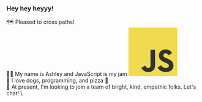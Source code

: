 ### Hey hey heyyy!

🗺 Pleased to cross paths!\
🧑‍💻 My name is Ashley and JavaScript is my jam ![JavaScript Logo](./src/javascript.png) \
🐶 I love dogs, programming, and pizza 🍕 \
🖖 At present, I'm looking to join a team of bright, kind, empathic folks. Let's chat! \
